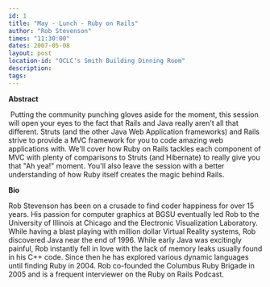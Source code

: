 ```yaml
---
id: 1
title: "May - Lunch - Ruby on Rails"
author: "Rob Stevenson"
times: "11:30:00"
dates: 2007-05-08
layout: post
location-id: "OCLC's Smith Building Dinning Room"  
description: 
tags: 
---
```

 **Abstract**

&nbsp;Putting the community punching gloves aside for the moment, this session will open your eyes to the fact that Rails and Java really aren't all that different. Struts (and the other Java Web Application frameworks) and Rails strive to provide a MVC framework for you to code amazing web applications with. We'll cover how Ruby on Rails tackles each component of MVC with plenty of comparisons to Struts (and Hibernate) to really give you that "Ah yea!" moment. You'll also leave the session with a better understanding of how Ruby itself creates the magic behind Rails.

 

**Bio**

Rob Stevenson has been on a crusade to find coder happiness for over 15 years. His passion for computer graphics at BGSU eventually led Rob to the University of Illinois at Chicago and the Electronic Visualization Laboratory. While having a blast playing with million dollar Virtual Reality systems, Rob discovered Java near the end of 1996. While early Java was excitingly painful, Rob instantly fell in love with the lack of memory leaks usually found in his C++ code. Since then he has explored various dynamic languages until finding Ruby in 2004. Rob co-founded the Columbus Ruby Brigade in 2005 and is a frequent interviewer on the Ruby on Rails Podcast.

